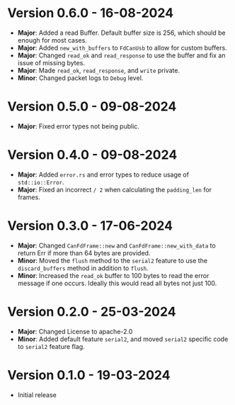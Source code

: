 # Version 0.6.0 - 16-08-2024
- **Major**: Added a read Buffer. Default buffer size is 256, which should be enough for most cases.
- **Major**: Added `new_with_buffers` to `FdCanUsb` to allow for custom buffers.
- **Major**: Changed `read_ok` and `read_response` to use the buffer and fix an issue of missing bytes.
- **Major**: Made `read_ok`, `read_response`, and `write` private.
- **Minor**: Changed packet logs to `Debug` level.
# Version 0.5.0 - 09-08-2024
- **Major**: Fixed error types not being public.
# Version 0.4.0 - 09-08-2024
- **Major**: Added `error.rs` and error types to reduce usage of `std::io::Error`.
- **Major**: Fixed an incorrect `/ 2` when calculating the `padding_len` for frames.
# Version 0.3.0 - 17-06-2024
- **Major**: Changed `CanFdFrame::new` and `CanFdFrame::new_with_data` to return Err if more than 64 bytes are provided.
- **Minor**: Moved the `flush` method to the `serial2` feature to use the `discard_buffers` method in addition to `flush`.
- **Minor**: Increased the `read_ok` buffer to 100 bytes to read the error message if one occurs. Ideally this would read all bytes not just 100.
# Version 0.2.0 - 25-03-2024
- **Major**: Changed License to apache-2.0
- **Minor**: Added default feature `serial2`, and moved `serial2` specific code to `serial2` feature flag.
# Version 0.1.0 - 19-03-2024
- Initial release
